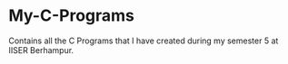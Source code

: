 # My-C-Programs
Contains all the C Programs that I have created during my semester 5 at IISER Berhampur.
